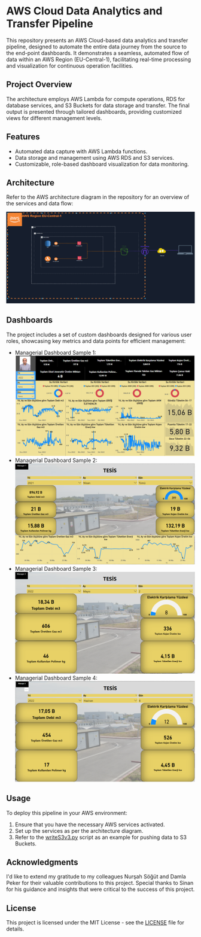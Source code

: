 # AWS Cloud Data Analytics and Transfer Pipeline

This repository presents an AWS Cloud-based data analytics and transfer pipeline, designed to automate the entire data journey from the source to the end-point dashboards. It demonstrates a seamless, automated flow of data within an AWS Region (EU-Central-1), facilitating real-time processing and visualization for continuous operation facilities.

## Project Overview

The architecture employs AWS Lambda for compute operations, RDS for database services, and S3 Buckets for data storage and transfer. The final output is presented through tailored dashboards, providing customized views for different management levels.

## Features

- Automated data capture with AWS Lambda functions.
- Data storage and management using AWS RDS and S3 services.
- Customizable, role-based dashboard visualization for data monitoring.

## Architecture

Refer to the AWS architecture diagram in the repository for an overview of the services and data flow:

!["C:\Users\ASUS\Documents\GitHub\AWS-Cloud-Data-Analytics-and-Transfer-Pipeline\1.png"](1.png)

## Dashboards

The project includes a set of custom dashboards designed for various user roles, showcasing key metrics and data points for efficient management:

- Managerial Dashboard Sample 1: ![Dashboard Sample 1](2.png)
- Managerial Dashboard Sample 2: ![Dashboard Sample 2](3.png)
- Managerial Dashboard Sample 3: ![Dashboard Sample 3](4.png)
- Managerial Dashboard Sample 4: ![Dashboard Sample 4](5.png)

## Usage

To deploy this pipeline in your AWS environment:

1. Ensure that you have the necessary AWS services activated.
2. Set up the services as per the architecture diagram.
3. Refer to the [writeS3v3.py](scripts/writeS3v3.py)
 script as an example for pushing data to S3 Buckets.

## Acknowledgments

I'd like to extend my gratitude to my colleagues Nurşah Söğüt and Damla Peker for their valuable contributions to this project. Special thanks to Sinan for his guidance and insights that were critical to the success of this project.

## License

This project is licensed under the MIT License - see the [LICENSE](LICENSE) file for details.
